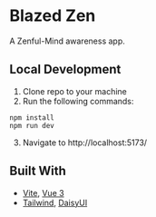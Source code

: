# Blazed Zen
A Zenful-Mind awareness app.

## Local Development
1. Clone repo to your machine
2. Run the following commands:
```shell
npm install
npm run dev
```
3. Navigate to http://localhost:5173/

## Built With
- [Vite](https://vitejs.dev/), [Vue 3](https://vuejs.org/)
- [Tailwind](https://tailwindcss.com/), [DaisyUI](https://daisyui.com/)

